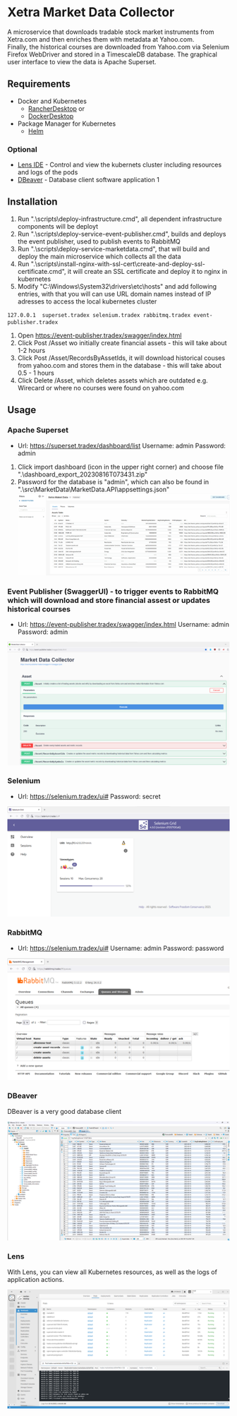 # Xetra Market Data Collector

A microservice that downloads tradable stock market instruments from Xetra.com and then enriches them with metadata at Yahoo.com.  
Finally, the historical courses are downloaded from Yahoo.com via Selenium Firefox WebDriver and stored in a TimescaleDB database.
The graphical user interface to view the data is Apache Superset. 

## Requirements
* Docker and Kubernetes
  * [RancherDesktop](https://docs.rancherdesktop.io/getting-started/installation/) or 
  * [DockerDesktop](https://www.docker.com/products/docker-desktop)
* Package Manager for Kubernetes
  * [Helm](https://helm.sh/docs/intro/install/)

### Optional

* [Lens IDE](https://k8slens.dev/desktop.html) - Control and view the kubernets cluster including resources and logs of the pods
* [DBeaver](https://dbeaver.io/download/) - Database client software application
1
## Installation

1. Run ".\scripts\deploy-infrastructure.cmd", all dependent infrastructure components will be deployt 
1. Run ".\scripts\deploy-service-event-publisher.cmd", builds and deploys the event publisher, used to publish events to RabbitMQ
1. Run ".\scripts\deploy-service-marketdata.cmd", that will build and deploy the main microservice which collects all the data
1. Run ".\scripts\install-nginx-with-ssl-cert\create-and-deploy-ssl-certificate.cmd", it will create an SSL certificate and deploy it to nginx in kubernetes
1. Modify "C:\Windows\System32\drivers\etc\hosts" and add following entries, with that you will can use URL domain names instead of IP adresses to access the local kubernetes cluster
```
127.0.0.1  superset.tradex selenium.tradex rabbitmq.tradex event-publisher.tradex
```

1. Open https://event-publisher.tradex/swagger/index.html
1. Click Post /Asset wo initially create financial assets - this will take about 1-2 hours
1. Click Post /Asset/RecordsByAssetIds, it will download historical couses from yahoo.com and stores them in the database - this will take about 0.5 - 1 hours
1. Click Delete /Asset, which deletes assets which are outdated e.g. Wirecard or where no courses were found on yahoo.com

## Usage


### Apache Superset

* Url: https://superset.tradex/dashboard/list
Username: admin
Password: admin

1. Click import dashboard (icon in the upper right corner) and choose file ".\dashboard_export_20230816T073431.zip"
2. Password for the database is "admin", which can also be found in ".\src\MarketData\MarketData.API\appsettings.json"
![Superset](./screenshots/Superset.gif)

### Event Publisher (SwaggerUI) - to trigger events to RabbitMQ which will download and store financial assest or updates historical courses

* Url: https://event-publisher.tradex/swagger/index.html
Username: admin
Password: admin

![SwaggerUI](./screenshots/SwaggerUI.png)

### Selenium

* Url: https://selenium.tradex/ui#
Password: secret

![Selenium](./screenshots/Selenium.png)

### RabbitMQ

* Url: https://selenium.tradex/ui#
Username: admin
Password: password

![RabbitMQ-UI](./screenshots/RabbitMQ-UI.png)

### DBeaver

DBeaver is a very good database client

![DBeaver](./screenshots/DBeaver.png)


### Lens

With Lens, you can view all Kubernetes resources, as well as the logs of application actions.


![Lens](./screenshots/Lens.png)
